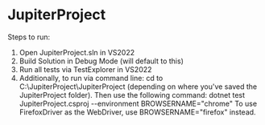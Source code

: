 # JupiterProject
Steps to run:
1. Open JupiterProject.sln in VS2022
2. Build Solution in Debug Mode (will default to this)
3. Run all tests via TestExplorer in VS2022
4. Additionally, to run via command line:
   cd to C:\JupiterProject\JupiterProject (depending on where you've saved the JupiterProject folder).
   Then use the following command: dotnet test JupiterProject.csproj --environment BROWSERNAME="chrome"
   To use FirefoxDriver as the WebDriver, use BROWSERNAME="firefox" instead.
